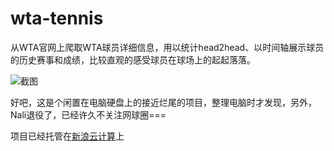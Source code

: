 wta-tennis
===============
从WTA官网上爬取WTA球员详细信息，用以统计head2head、以时间轴展示球员的历史赛事和成绩，比较直观的感受球员在球场上的起起落落。

![截图](https://api.sinas3.com/v1/SAE_iahu/myalbum/wtatennis.png)

好吧，这是个闲置在电脑硬盘上的接近烂尾的项目，整理电脑时才发现，另外，Nali退役了，已经许久不关注网球圈===


项目已经托管在[新浪云计算](http://wtatennis.sinaapp.com/)上